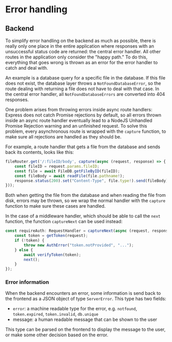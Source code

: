 # Error handling

## Backend

To simplify error handling on the backend as much as possible, there is really only one place in the entire application where responses with an unsuccessful status code are returned: the central error handler. All other routes in the application only consider the "happy path." To do this, everything that goes wrong is thrown as an error for the error handler to catch and deal with.

An example is a database query for a specific file in the database. If this file does not exist, the database layer throws a `NotFoundDatabaseError`, so the route dealing with returning a file does not have to deal with that case. In the central error handler, all `NotFoundDatabaseErrors` are converted into 404 responses.

One problem arises from throwing errors inside async route handlers: Express does not catch Promise rejections by default, so all errors thrown inside an async route handler eventually lead to a NodeJS Unhandled Promise Rejection warning and an unfinished request. To solve this problem, every asynchronous route is wrapped with the `capture` function, to make sure all rejections are handled as they should be.

For example, a route handler that  gets a file from the database and sends back its contents, looks like this:

```typescript
fileRouter.get('/:fileID/body', capture(async (request, response) => {
    const fileID = request.params.fileID;
    const file = await FileDB.getFileByID(fileID);
    const fileBody = await readFile(file.pathname!);
    response.status(200).set("Content-Type", file.type!).send(fileBody);
}));
```

Both when getting the file from the database and when reading the file from disk, errors may be thrown, so we wrap the normal handler with the `capture` function to make sure these cases are handled.

In the case of a middleware handler, which should be able to call the `next` function, the function `captureNext` can be used instead:

```typescript
const requireAuth: RequestHandler = captureNext(async (request, response, next) => {
    const token = getToken(request);
    if (!token) {
        throw new AuthError("token.notProvided", "...");
    } else {
        await verifyToken(token);
        next();
    }
});
```

### Error information

When the backend encounters an error, some information is send back to the frontend as a JSON object of type `ServerError`. This type has two fields:

- `error`: a machine readable type for the error, e.g. `notfound`, `token.expired`, `token.invalid`, `db.unique`
- message: a human readable message that can be shown to the user

This type can be parsed on the frontend to display the message to the user, or make some other decision based on the error.